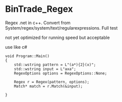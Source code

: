 # BinTrade_Regex
Regex .net in c++. Convert from System/regex/system/text/regularexpressions. Full test

not yet optimized for running speed but acceptable


use like c#


	void Program::Main()
	{
		std::wstring pattern = L"(a*){2}(x)";
		std::wstring input = L"axa";
		RegexOptions options = RegexOptions::None;

		Regex r = Regex(pattern, options);
		Match* match = r.Match(&input);

	}

